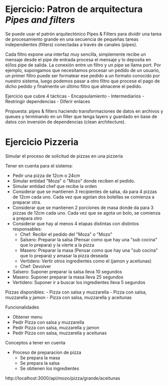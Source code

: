 # Ejercicio: Patron de arquitectura **_Pipes and filters_**

Se puede usar el patrón arquitectónico Pipes & Filters para dividir una tarea de procesamiento grande en una secuencia de pequeñas tareas independientes (filters) conectadas a través de canales (pipes).

Cada filtro expone una interfaz muy sencilla, simplemente recibe un mensaje desde el pipe de entrada procesa el mensaje y lo deposita en el/los pipe de salida. La conexión entre un filtro y un pipe se llama port.
Por ejemplo, supongamos que necesitamos procesar un pedido de un usuario, un primer filtro puede ser formatear ese pedido a un formato conocido por nuestro sistema, luego podemos pasar a otro filtro que procese el pago de dicho pedido y finalmente un último filtro que almacene el pedido.

Ejercicio que cubre 4 tácticas - Encapsulamiento - Intermediarios - Restringir dependencias - Diferir enlaces

Propuesta: pipes & filters haciendo transformaciones de datos en archivos y queues y terminando en un filter que tenga layers y guardado en base de datos con inversión de dependencias (clean architecture).

# Ejercicio Pizzeria

Simular el proceso de solicitud de pizzas en una pizzeria

Tener en cuenta para el sistema:

- Pedir una pizza de 12cm o 24cm
- Simular entidad "Moza" o "Mozo" donde reciben el pedido.
- Simular entidad chef que recibe la orden
- Considerar que se mantienen 3 recipientes de salsa, da para 4 pizzas de 12cm cada uno. Cada vez que agotan dos botellas se comienza a preparar otra.
- Considerar que se mantienen 2 porciones de masa donde da para 3 pizzas de 12cm cada uno. Cada vez que se agota un bolo, se comienza a prepara otro
- Considerar que hay al menos 4 etapas distintas con distintos responsables:
  - Chef: Recibir el pedido del "Moza" o "Mozo"
  - Salsero: Preparar la salsa (Pensar como que hay una "sub cocina" que lo prepara) y la vierte a la pizza
  - Masero: Preparar la masa (Pensar como que hay una "sub cocina" que lo prepara) y amasar la pizza deseada
  - Vertidero: Vertir otros ingredientes como el (jamon y aceitunas)
  - Chef: Devolver
- Salsero: Suponer preparar la salsa lleva 10 segundos
- Masero: Suponer preparar la masa lleva 25 segundos
- Vertidero: Suponer ir a buscar los ingredientes lleva 5 segundos

Pizzas disponibles: - Pizza con salsa y muzzarella - Pizza con salsa, muzzarella y jamon - Pizza con salsa, muzzarella y aceitunas

Funcionalidades

- Obtener menu
- Pedir Pizza con salsa y muzzarella
- Pedir Pizza con salsa, muzzarella y jamon
- Pedir Pizza con salsa, muzzarella y aceitunas

Conceptos a tener en cuenta

- Proceso de preparacion de pizza
  - Se prepara la masa
  - Se prepara la salsa
  - Se obtienen los ingredientes

http://localhost:3000/api/mozo/pizza/grande/aceitunas
